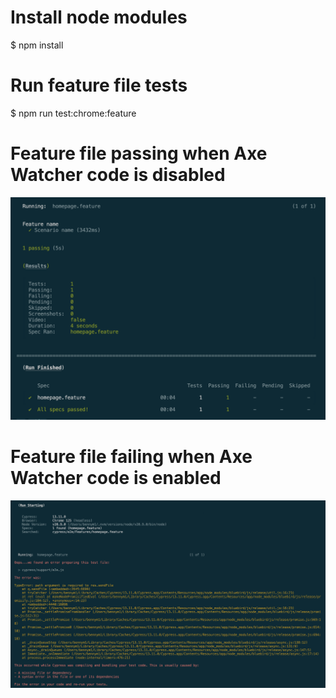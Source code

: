 # Install node modules
$ npm install

# Run feature file tests
$ npm run test:chrome:feature

# Feature file passing when Axe Watcher code is disabled

![alt text](passing.png)

# Feature file failing when Axe Watcher code is enabled

![alt text](failing.png)
